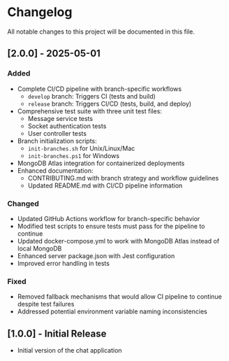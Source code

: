 # Changelog

All notable changes to this project will be documented in this file.

## [2.0.0] - 2025-05-01

### Added
- Complete CI/CD pipeline with branch-specific workflows
  - `develop` branch: Triggers CI (tests and build)
  - `release` branch: Triggers CI/CD (tests, build, and deploy)
- Comprehensive test suite with three unit test files:
  - Message service tests
  - Socket authentication tests
  - User controller tests
- Branch initialization scripts:
  - `init-branches.sh` for Unix/Linux/Mac
  - `init-branches.ps1` for Windows
- MongoDB Atlas integration for containerized deployments
- Enhanced documentation:
  - CONTRIBUTING.md with branch strategy and workflow guidelines
  - Updated README.md with CI/CD pipeline information

### Changed
- Updated GitHub Actions workflow for branch-specific behavior
- Modified test scripts to ensure tests must pass for the pipeline to continue
- Updated docker-compose.yml to work with MongoDB Atlas instead of local MongoDB
- Enhanced server package.json with Jest configuration
- Improved error handling in tests

### Fixed
- Removed fallback mechanisms that would allow CI pipeline to continue despite test failures
- Addressed potential environment variable naming inconsistencies

## [1.0.0] - Initial Release

- Initial version of the chat application
